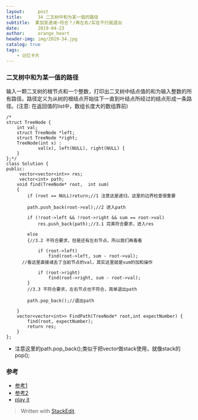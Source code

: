 ```yaml
---
layout:     post
title:      34 二叉树中和为某一值的路径
subtitle:  累加变递减~符合？/再左右/实在不行就退出
date:       2019-04-23
author:     orange_heart
header-img: img/2019-34.jpg
catalog: true
tags:
    - 记忆卡片
---
```


### 二叉树中和为某一值的路径


输入一颗二叉树的根节点和一个整数，打印出二叉树中结点值的和为输入整数的所有路径。路径定义为从树的根结点开始往下一直到叶结点所经过的结点形成一条路径。(注意: 在返回值的list中，数组长度大的数组靠前)

```objc
/*
struct TreeNode {
	int val;
	struct TreeNode *left;
	struct TreeNode *right;
	TreeNode(int x) :
			val(x), left(NULL), right(NULL) {
	}
};*/
class Solution {
public:
     vector<vector<int>> res;
     vector<int> path;
    void find(TreeNode* root,  int sum)
    {
        if (root == NULL)return;//1 注意这是递归，这里的边界检查很重要  
        
        path.push_back(root->val);//2 进入path  
        
        if (!root->left && !root->right && sum == root->val)
            res.push_back(path);//3.1 完美符合要求，进入res  
            
        else
        {//3.2 不符合要求，但是还有左右节点，所以我们再看看  
        
            if (root->left)
                find(root->left, sum - root->val);
      //看这里直接减去了当前节点的val，其实这里就是sum的加和操作  
                
            if (root->right)
                find(root->right, sum - root->val);
        }
        //3.3 不符合要求，左右节点也不符合，简单退出path  
        
        path.pop_back();//退出path  
        
    }
    vector<vector<int>> FindPath(TreeNode* root,int expectNumber) {
        find(root, expectNumber);
        return res;
    }
};
```

 - 注意这里的path.pop_back();类似于把vector做stack使用，就像stack的pop();

### 参考

- [参考1](https://github.com/zhedahht/CodingInterviewChinese2)
- [参考2](https://github.com/gatieme/CodingInterviews)
- [play it](https://www.nowcoder.com/practice/b736e784e3e34731af99065031301bca?tpId=13&tqId=11177&tPage=2&rp=1&ru=/ta/coding-interviews&qru=/ta/coding-interviews/question-ranking)


> Written with [StackEdit](https://stackedit.io/).

<head>
    <script src="https://cdn.mathjax.org/mathjax/latest/MathJax.js?config=TeX-AMS-MML_HTMLorMML" type="text/javascript"></script>
    <script type="text/x-mathjax-config">
        MathJax.Hub.Config({
            tex2jax: {
            skipTags: ['script', 'noscript', 'style', 'textarea', 'pre'],
            inlineMath: [['$','$']]
            }
        });
    </script>
</head>
<!--stackedit_data:
eyJoaXN0b3J5IjpbMTIzODIxOTExMiwxODA5MTI0NzUwLC0xOD
AwNTgyOTk3LDEyMjY3MzM1NTUsLTU1MDc4NjQyMywxNTYyNzgx
OTkyLC0xNTUyNDY4NjIxXX0=
-->